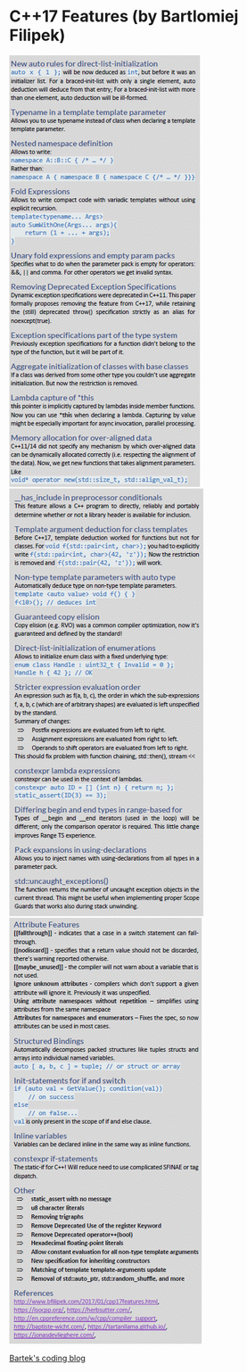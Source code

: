 # C++17 Features (by Bartlomiej Filipek)
![01](./01.png)
![02](./02.png)
![03](./03.png)

[Bartek's coding blog](https://www.bfilipek.com/p/start-here.html)